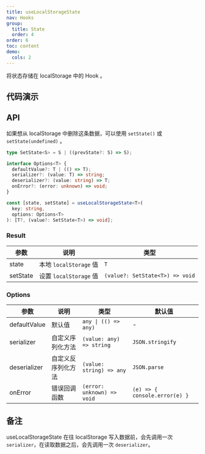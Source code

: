 ```yaml
---
title: useLocalStorageState
nav: Hooks
group:
  title: State
  order: 4
order: 6
toc: content
demo:
  cols: 2
---
```


将状态存储在 localStorage 中的 Hook 。

## 代码演示

<code src="./demo/demo1.tsx"></code>
<code src="./demo/demo2.tsx"></code>
<code src="./demo/demo3.tsx"></code>

## API

如果想从 localStorage 中删除这条数据，可以使用 `setState()` 或 `setState(undefined)` 。

```typescript
type SetState<S> = S | ((prevState?: S) => S);

interface Options<T> {
  defaultValue?: T | (() => T);
  serializer?: (value: T) => string;
  deserializer?: (value: string) => T;
  onError?: (error: unknown) => void;
}

const [state, setState] = useLocalStorageState<T>(
  key: string,
  options: Options<T>
): [T?, (value?: SetState<T>) => void];
```

### Result

| 参数     | 说明                   | 类型                            |
| -------- | ---------------------- | ------------------------------- |
| state    | 本地 `localStorage` 值 | `T`                             |
| setState | 设置 `localStorage` 值 | `(value?: SetState<T>) => void` |

### Options

| 参数         | 说明               | 类型                       | 默认值                        |
| ------------ | ------------------ | -------------------------- | ----------------------------- |
| defaultValue | 默认值             | `any \| (() => any)`       | -                             |
| serializer   | 自定义序列化方法   | `(value: any) => string`   | `JSON.stringify`              |
| deserializer | 自定义反序列化方法 | `(value: string) => any`   | `JSON.parse`                  |
| onError      | 错误回调函数       | `(error: unknown) => void` | `(e) => { console.error(e) }` |

## 备注

useLocalStorageState 在往 localStorage 写入数据前，会先调用一次 `serializer`，在读取数据之后，会先调用一次 `deserializer`。
